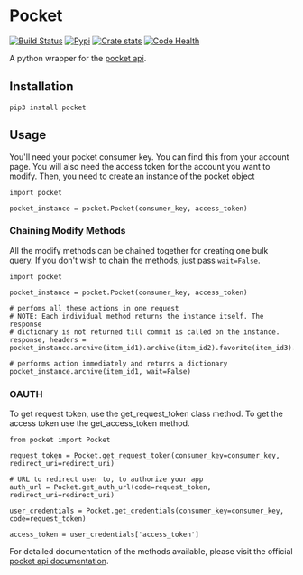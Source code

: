 Pocket
======
[![Build Status](https://travis-ci.org/tapanpandita/pocket.png)](https://travis-ci.org/tapanpandita/pocket/)
[![Pypi](https://badge.fury.io/py/pocket.png)](http://badge.fury.io/py/pocket)
[![Crate stats](https://pypip.in/d/pocket/badge.png)](https://crate.io/packages/pocket/)
[![Code Health](https://landscape.io/github/tapanpandita/pocket/master/landscape.png)](https://landscape.io/github/tapanpandita/pocket/master)

A python wrapper for the [pocket api](http://getpocket.com/api/docs).

Installation
------------
```
pip3 install pocket
```

Usage
------

You'll need your pocket consumer key. You can find this from your account page.
You will also need the access token for the account you want to modify.
Then, you need to create an instance of the pocket object

```python3
import pocket

pocket_instance = pocket.Pocket(consumer_key, access_token)
```

### Chaining Modify Methods

All the modify methods can be chained together for creating one bulk query. If you don't wish to chain the methods, just pass `wait=False`.

```python3
import pocket

pocket_instance = pocket.Pocket(consumer_key, access_token)

# perfoms all these actions in one request
# NOTE: Each individual method returns the instance itself. The response
# dictionary is not returned till commit is called on the instance.
response, headers = pocket_instance.archive(item_id1).archive(item_id2).favorite(item_id3).delete(item_id4).commit()

# performs action immediately and returns a dictionary
pocket_instance.archive(item_id1, wait=False)
```

### OAUTH

To get request token, use the get_request_token class method. To get the access token use the get_access_token method.

```python3
from pocket import Pocket

request_token = Pocket.get_request_token(consumer_key=consumer_key, redirect_uri=redirect_uri)

# URL to redirect user to, to authorize your app
auth_url = Pocket.get_auth_url(code=request_token, redirect_uri=redirect_uri)

user_credentials = Pocket.get_credentials(consumer_key=consumer_key, code=request_token)

access_token = user_credentials['access_token']
```

For detailed documentation of the methods available, please visit the official [pocket api documentation](http://getpocket.com/api/docs).
